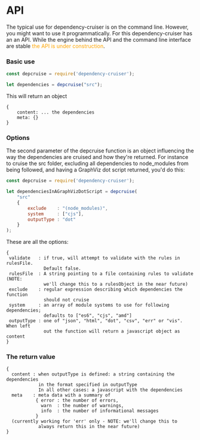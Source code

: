 # API

The typical use for dependency-cruiser is on the command line. However, you
might want to use it programmatically. For this dependency-cruiser has an
an API. While the engine behind the API and the command line interface are
stable <span style="color: orange">the API is under construction</span>.


### Basic use

```javascript
const depcruise = require('dependency-cruiser');

let dependencies = depcruise("src");
```

This will return an object
```
{
    content: ... the dependencies
    meta: {}
}
```

### Options
The second parameter of the depcruise function is an object influencing the
way the dependencies are cruised and how they're returned. For instance to
cruise the src folder, excluding all dependencies to node_modules from being
followed, and having a GraphViz dot script returned, you'd do this:

```javascript
const depcruise = require('dependency-cruiser');

let dependenciesInAGraphVizDotScript = depcruise(
    "src"
    {
        exclude    : "(node_modules)",
        system     : ["cjs"],
        outputType : "dot"
    }
);
```

These are all the options:
```
{
 validate   : if true, will attempt to validate with the rules in rulesFile.
              Default false.
 rulesFile  : A string pointing to a file containing rules to validate (NOTE:
              we'll change this to a rulesObject in the near future)
 exclude    : regular expression describing which dependencies the function
              should not cruise
 system     : an array of module systems to use for following dependencies;
              defaults to ["es6", "cjs", "amd"]
 outputType : one of "json", "html", "dot", "csv", "err" or "vis". When left
              out the function will return a javascript object as content
}
```

### The return value
```
{
  content : when outputType is defined: a string containing the dependencies
            in the format specified in outputType
            In all other cases: a javascript with the dependencies
  meta    : meta data with a summary of
           { error : the number of errors,
             warn  : the number of warnings,
             info  : the number of informational messages
           }
  (currently working for 'err' only - NOTE: we'll change this to
            always return this in the near future)
}
```
